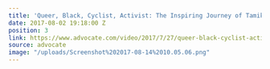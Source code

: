 ```yaml
---
title: 'Queer, Black, Cyclist, Activist: The Inspiring Journey of Tamika Butler'
date: 2017-08-02 19:18:00 Z
position: 3
link: https://www.advocate.com/video/2017/7/27/queer-black-cyclist-activist-inspiring-journey-tamika-butler
source: advocate
image: "/uploads/Screenshot%202017-08-14%2010.05.06.png"
---
```


